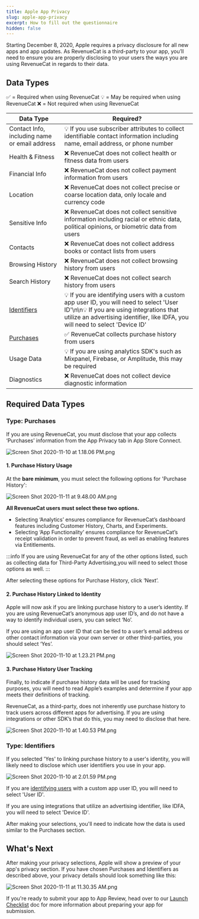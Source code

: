 ```yaml
---
title: Apple App Privacy
slug: apple-app-privacy
excerpt: How to fill out the questionnaire
hidden: false
---
```


Starting December 8, 2020, Apple requires a privacy disclosure for all new apps and app updates. As RevenueCat is a third-party to your app, you’ll need to ensure you are properly disclosing to your users the ways you are using RevenueCat in regards to their data.

## Data Types

✅ = Required when using RevenueCat
💡 = May be required when using RevenueCat
❌ = Not required when using RevenueCat

| Data Type                                               | Required?                                                                                                                                                                                                               |
| ------------------------------------------------------- | ----------------------------------------------------------------------------------------------------------------------------------------------------------------------------------------------------------------------- |
| Contact Info, including name or email address           | 💡 If you use subscriber attributes to collect identifiable contact information including name, email address, or phone number                                                                                          |
| Health & Fitness                                        | ❌ RevenueCat does not collect health or fitness data from users                                                                                                                                                        |
| Financial Info                                          | ❌ RevenueCat does not collect payment information from users                                                                                                                                                           |
| Location                                                | ❌ RevenueCat does not collect precise or coarse location data, only locale and currency code                                                                                                                           |
| Sensitive Info                                          | ❌ RevenueCat does not collect sensitive information including racial or ethnic data, political opinions, or biometric data from users                                                                                  |
| Contacts                                                | ❌ RevenueCat does not collect address books or contact lists from users                                                                                                                                                |
| Browsing History                                        | ❌ RevenueCat does not collect browsing history from users                                                                                                                                                              |
| Search History                                          | ❌ RevenueCat does not collect search history from users                                                                                                                                                                |
| [Identifiers](/docs/platform-resources/apple-platform-resources/apple-app-privacy#type-identifiers) | 💡 If you are identifying users with a custom app user ID, you will need to select 'User ID'\n\n💡 If you are using integrations that utilize an advertising identifier, like IDFA, you will need to select 'Device ID' |
| [Purchases](/docs/platform-resources/apple-platform-resources/apple-app-privacy#type-purchases)     | ✅ RevenueCat collects purchase history from users                                                                                                                                                                      |
| Usage Data                                              | 💡 If you are using analytics SDK's such as Mixpanel, Firebase, or Amplitude, this may be required                                                                                                                      |
| Diagnostics                                             | ❌ RevenueCat does not collect device diagnostic information                                                                                                                                                            |

## Required Data Types

### Type: Purchases

If you are using RevenueCat, you must disclose that your app collects ‘Purchases’ information from the App Privacy tab in App Store Connect.

![Screen Shot 2020-11-10 at 1.18.06 PM.png](https://files.readme.io/2232c73-Screen_Shot_2020-11-10_at_1.18.06_PM.png)

#### 1. Purchase History Usage

At the **bare minimum**, you must select the following options for 'Purchase History':

![Screen Shot 2020-11-11 at 9.48.00 AM.png](https://files.readme.io/2330c00-Screen_Shot_2020-11-11_at_9.48.00_AM.png)

**All RevenueCat users must select these two options.**

- Selecting ‘Analytics’ ensures compliance for RevenueCat’s dashboard features including Customer History, Charts, and Experiments.
- Selecting ‘App Functionality’ ensures compliance for RevenueCat’s receipt validation in order to prevent fraud, as well as enabling features via Entitlements.

:::info
If you are using RevenueCat for any of the other options listed, such as collecting data for Third-Party Advertising,you will need to select those options as well.
:::

After selecting these options for Purchase History, click ‘Next’.

#### 2. Purchase History Linked to Identity

Apple will now ask if you are linking purchase history to a user’s identity. If you are using RevenueCat’s anonymous app user ID’s, and do not have a way to identify individual users, you can select ‘No’.

If you are using an app user ID that can be tied to a user’s email address or other contact information via your own server or other third-parties, you should select ‘Yes’.

![Screen Shot 2020-11-10 at 1.23.21 PM.png](https://files.readme.io/1520bb4-Screen_Shot_2020-11-10_at_1.23.21_PM.png)

#### 3. Purchase History User Tracking

Finally, to indicate if purchase history data will be used for tracking purposes, you will need to read Apple’s examples and determine if your app meets their definitions of tracking.

RevenueCat, as a third-party, does not inherently use purchase history to track users across different apps for advertising. If you are using integrations or other SDK’s that do this, you may need to disclose that here.

![Screen Shot 2020-11-10 at 1.40.53 PM.png](https://files.readme.io/e9c42f6-Screen_Shot_2020-11-10_at_1.40.53_PM.png)

### Type: Identifiers

If you selected 'Yes' to linking purchase history to a user's identity, you will likely need to disclose which user identifiers you use in your app.

![Screen Shot 2020-11-10 at 2.01.59 PM.png](https://files.readme.io/191ea58-Screen_Shot_2020-11-10_at_2.01.59_PM.png)

If you are [identifying users](/docs/customers/user-ids) with a custom app user ID, you will need to select 'User ID'.

If you are using integrations that utilize an advertising identifier, like IDFA, you will need to select 'Device ID'.

After making your selections, you'll need to indicate how the data is used similar to the Purchases section.

## What's Next

After making your privacy selections, Apple will show a preview of your app's privacy section. If you have chosen Purchases and Identifiers as described above, your privacy details should look something like this:

![Screen Shot 2020-11-11 at 11.30.35 AM.png](https://files.readme.io/8906e83-Screen_Shot_2020-11-11_at_11.30.35_AM.png)

If you're ready to submit your app to App Review, head over to our [Launch Checklist](/docs/test-and-launch/launch-checklist) doc for more information about preparing your app for submission.
